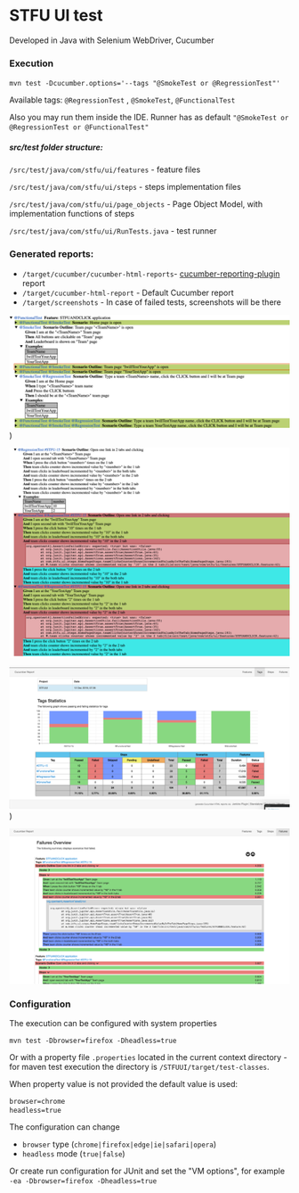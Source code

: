 # STFU UI test

Developed in Java with Selenium WebDriver, Cucumber 

### Execution
`mvn test -Dcucumber.options='--tags "@SmokeTest or @RegressionTest"'` 

Available tags: `@RegressionTest` , `@SmokeTest`, `@FunctionalTest`

Also you may run them inside the IDE. Runner has as default `"@SmokeTest or @RegressionTest or @FunctionalTest"` 

##### src/test folder structure:

 `/src/test/java/com/stfu/ui/features` - feature files
 
 `/src/test/java/com/stfu/ui/steps` - steps implementation files
 
 `/src/test/java/com/stfu/ui/page_objects` - Page Object Model, with implementation functions of steps
 
 `/src/test/java/com/stfu/ui/RunTests.java` - test runner 
 
### Generated reports:
* `/target/cucumber/cucumber-html-reports`-  [cucumber-reporting-plugin](https://gitlab.com/monochromata-de/cucumber-reporting-plugin) report
* `/target/cucumber-html-report` - Default Cucumber report 
* `/target/screenshots` -  In case of failed tests, screenshots will be there

![](./img/cuc1.png))

![](./img/cuc2.png)

![](./img/report1.png))

![](./img/report2.png)



### Configuration
The execution can be configured with system properties 
```
mvn test -Dbrowser=firefox -Dheadless=true
```

Or with a property file `.properties` located in the current context directory - for maven test execution the directory is `/STFUUI/target/test-classes`. 
 

When property value is not provided the default value is used:
```
browser=chrome
headless=true
```

The configuration can change
* `browser` type (`chrome|firefox|edge|ie|safari|opera`) 
* `headless` mode (`true|false`)

Or create run configuration for JUnit and set the "VM options", for example 
``` -ea -Dbrowser=firefox -Dheadless=true```
 
